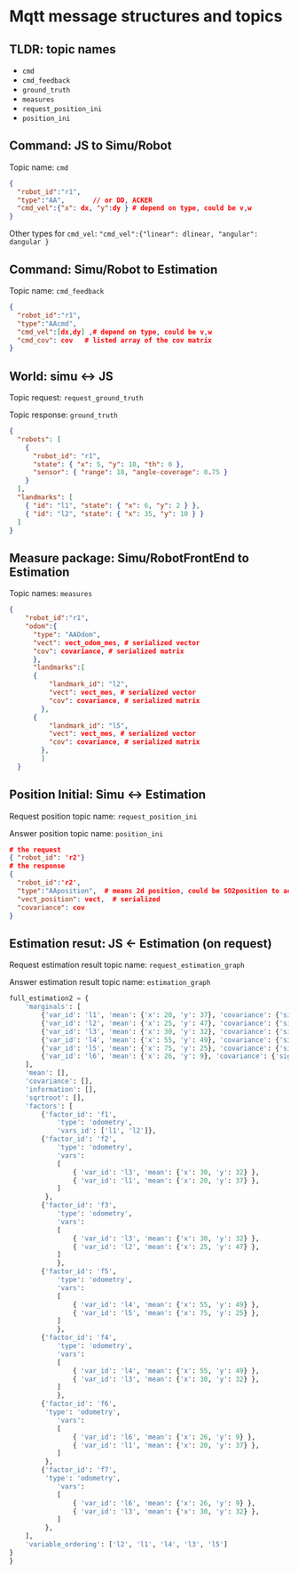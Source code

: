 # Mqtt message structures and topics

## TLDR: topic names

- `cmd`
- `cmd_feedback`
- `ground_truth`
- `measures`
- `request_position_ini`
- `position_ini`

## Command: JS to Simu/Robot

Topic name: `cmd`

```json
{
  "robot_id":"r1",
  "type":"AA",       // or DD, ACKER
  "cmd_vel":{"x": dx, "y":dy } # depend on type, could be v,w
}
```
Other types for `cmd_vel`: `"cmd_vel":{"linear": dlinear, "angular": dangular }`

## Command: Simu/Robot to Estimation

Topic name: `cmd_feedback`

```json
{
  "robot_id":"r1",
  "type":"AAcmd",
  "cmd_vel":[dx,dy] ,# depend on type, could be v,w
  "cmd_cov": cov   # listed array of the cov matrix
}
```

## World: simu <-> JS

Topic request: `request_ground_truth`

Topic response: `ground_truth`

```json
{
  "robots": [
    {
      "robot_id": "r1",
      "state": { "x": 5, "y": 10, "th": 0 },
      "sensor": { "range": 18, "angle-coverage": 0.75 }
    }
  ],
  "landmarks": [
    { "id": "l1", "state": { "x": 6, "y": 2 } },
    { "id": "l2", "state": { "x": 35, "y": 10 } }
  ]
}
```

## Measure package: Simu/RobotFrontEnd to Estimation

Topic names: `measures`

```json
{
    "robot_id":"r1",
    "odom":{
      "type": "AAOdom",
      "vect": vect_odom_mes, # serialized vector
      "cov": covariance, # serialized matrix
      },
      "landmarks":[
      {
          "landmark_id": "l2",
          "vect": vect_mes, # serialized vector
          "cov": covariance, # serialized matrix
        },
      {
          "landmark_id": "l5",
          "vect": vect_mes, # serialized vector
          "cov": covariance, # serialized matrix
        },
        ]
  }
```

## Position Initial: Simu <-> Estimation

Request position topic name: `request_position_ini`

Answer position topic name: `position_ini`

```json
# the request
{ "robot_id": 'r2'}
# the response
{
  "robot_id":'r2',
  "type":"AAposition",  # means 2d position, could be SO2position to account for orientation
  "vect_position": vect,  # serialized
  "covariance": cov
}
```

## Estimation resut:  JS <- Estimation (on request)

Request estimation result topic name: `request_estimation_graph`

Answer estimation result topic name:  `estimation_graph`

```python
full_estimation2 = {
    'marginals': [
        {'var_id': 'l1', 'mean': {'x': 20, 'y': 37}, 'covariance': {'sigma': [1, 0.3], 'rot':0.5}},
        {'var_id': 'l2', 'mean': {'x': 25, 'y': 47}, 'covariance': {'sigma': [1, 0.3], 'rot':0.5}},
        {'var_id': 'l3', 'mean': {'x': 30, 'y': 32}, 'covariance': {'sigma': [1, 0.3], 'rot':0.5}},
        {'var_id': 'l4', 'mean': {'x': 55, 'y': 49}, 'covariance': {'sigma': [1, 0.3], 'rot':0.5}},
        {'var_id': 'l5', 'mean': {'x': 75, 'y': 25}, 'covariance': {'sigma': [1, 0.3], 'rot':0.5}},
        {'var_id': 'l6', 'mean': {'x': 26, 'y': 9}, 'covariance': {'sigma': [1, 0.3], 'rot':0.5}},
    ],
    'mean': [],
    'covariance': [],
    'information': [],
    'sqrtroot': [],
    'factors': [
        {'factor_id': 'f1',
            'type': 'odometry',
            'vars_id': ['l1', 'l2']},
        {'factor_id': 'f2',
            'type': 'odometry',
            'vars':
            [
                { 'var_id': 'l3', 'mean': {'x': 30, 'y': 32} },
                { 'var_id': 'l1', 'mean': {'x': 20, 'y': 37} },
            ]
         },
        {'factor_id': 'f3',
            'type': 'odometry',
            'vars':
            [
                { 'var_id': 'l3', 'mean': {'x': 30, 'y': 32} },
                { 'var_id': 'l2', 'mean': {'x': 25, 'y': 47} },
            ]
            },
        {'factor_id': 'f5',
            'type': 'odometry',
            'vars':
            [
                { 'var_id': 'l4', 'mean': {'x': 55, 'y': 49} },
                { 'var_id': 'l5', 'mean': {'x': 75, 'y': 25} },
            ]
            },
        {'factor_id': 'f4',
            'type': 'odometry',
            'vars':
            [
                { 'var_id': 'l4', 'mean': {'x': 55, 'y': 49} },
                { 'var_id': 'l3', 'mean': {'x': 30, 'y': 32} },
            ]
            },
        {'factor_id': 'f6',
         'type': 'odometry',
            'vars':
            [
                { 'var_id': 'l6', 'mean': {'x': 26, 'y': 9} },
                { 'var_id': 'l1', 'mean': {'x': 20, 'y': 37} },
            ]
         },
        {'factor_id': 'f7',
         'type': 'odometry',
            'vars':
            [
                { 'var_id': 'l6', 'mean': {'x': 26, 'y': 9} },
                { 'var_id': 'l3', 'mean': {'x': 30, 'y': 32} },
            ]
         },
    ],
    'variable_ordering': ['l2', 'l1', 'l4', 'l3', 'l5']
}
}
```


